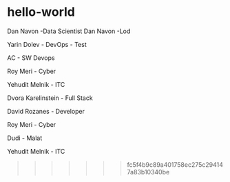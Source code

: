 # hello-world


Dan Navon -Data Scientist
Dan Navon -Lod

Yarin Dolev - DevOps - Test

AC - SW Devops

Roy Meri - Cyber

Yehudit Melnik - ITC



Dvora Karelinstein - Full Stack

David Rozanes - Developer

Roy Meri - Cyber

Dudi - Malat

Yehudit Melnik - ITC
>>>>>>> fc5f4b9c89a401758ec275c294147a83b10340be
